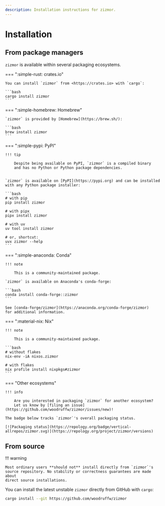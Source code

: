 ```yaml
---
description: Installation instructions for zizmor.
---
```


# Installation

## From package managers

`zizmor` is available within several packaging ecosystems.

=== ":simple-rust: crates.io"

    You can install `zizmor` from <https://crates.io> with `cargo`:

    ```bash
    cargo install zizmor
    ```

=== ":simple-homebrew: Homebrew"

    `zizmor` is provided by [Homebrew](https://brew.sh/):

    ```bash
    brew install zizmor
    ```

=== ":simple-pypi: PyPI"

    !!! tip

        Despite being available on PyPI, `zizmor` is a compiled binary
        and has no Python or Python package dependencies.


    `zizmor` is available on [PyPI](https://pypi.org) and can be installed
    with any Python package installer:

    ```bash
    # with pip
    pip install zizmor

    # with pipx
    pipx install zizmor

    # with uv
    uv tool install zizmor

    # or, shortcut:
    uvx zizmor --help
    ```

=== ":simple-anaconda: Conda"

    !!! note

        This is a community-maintained package.

    `zizmor` is available on Anaconda's conda-forge:

    ```bash
    conda install conda-forge::zizmor
    ```

    See [conda-forge/zizmor](https://anaconda.org/conda-forge/zizmor)
    for additional information.


=== ":material-nix: Nix"

    !!! note

        This is a community-maintained package.

    ```bash
    # without flakes
    nix-env -iA nixos.zizmor

    # with flakes
    nix profile install nixpkgs#zizmor
    ```

=== "Other ecosystems"

    !!! info

        Are you interested in packaging `zizmor` for another ecosystem?
        Let us know by [filing an issue](https://github.com/woodruffw/zizmor/issues/new)!

    The badge below tracks `zizmor`'s overall packaging status.

    [![Packaging status](https://repology.org/badge/vertical-allrepos/zizmor.svg)](https://repology.org/project/zizmor/versions)



## From source

!!! warning

    Most ordinary users **should not** install directly from `zizmor`'s
    source repository. No stability or correctness guarantees are made about
    direct source installations.

You can install the latest unstable `zizmor` directly from GitHub with `cargo`:

```bash
cargo install --git https://github.com/woodruffw/zizmor
```
